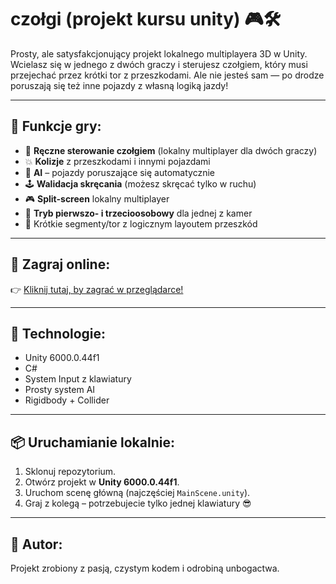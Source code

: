 # czołgi (projekt kursu unity) 🎮🛠️

Prosty, ale satysfakcjonujący projekt lokalnego multiplayera 3D w Unity. Wcielasz się w jednego z dwóch graczy i sterujesz czołgiem, który musi przejechać przez krótki tor z przeszkodami. Ale nie jesteś sam — po drodze poruszają się też inne pojazdy z własną logiką jazdy!

---

## 🔹 Funkcje gry:

- 🚗 **Ręczne sterowanie czołgiem** (lokalny multiplayer dla dwóch graczy)
- 💥 **Kolizje** z przeszkodami i innymi pojazdami
- 🧠 **AI** – pojazdy poruszające się automatycznie
- 🕹️ **Walidacja skręcania** (możesz skręcać tylko w ruchu)
- 🎮 **Split-screen** lokalny multiplayer
- 🔄 **Tryb pierwszo- i trzecioosobowy** dla jednej z kamer
- 🧱 Krótkie segmenty/tor z logicznym layoutem przeszkód

---

## 🔗 Zagraj online:
👉 [Kliknij tutaj, by zagrać w przeglądarce!](https://play.unity.com/en/games/22acd883-ce52-4afc-84e5-a9109ab9512f/wot-ale-unbogie)

---

## 🔧 Technologie:
- Unity 6000.0.44f1
- C#
- System Input z klawiatury
- Prosty system AI
- Rigidbody + Collider

---

## 📦 Uruchamianie lokalnie:
1. Sklonuj repozytorium.
2. Otwórz projekt w **Unity 6000.0.44f1**.
3. Uruchom scenę główną (najczęściej `MainScene.unity`).
4. Graj z kolegą – potrzebujecie tylko jednej klawiatury 😎

---

## 🙌 Autor:
Projekt zrobiony z pasją, czystym kodem i odrobiną unbogactwa.

